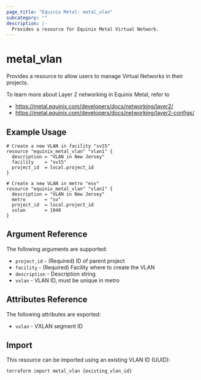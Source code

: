 ```yaml
---
page_title: "Equinix Metal: metal_vlan"
subcategory: ""
description: |-
  Provides a resource for Equinix Metal Virtual Network.
---
```


# metal_vlan

Provides a resource to allow users to manage Virtual Networks in their projects.

To learn more about Layer 2 networking in Equinix Metal, refer to

* <https://metal.equinix.com/developers/docs/networking/layer2/>
* <https://metal.equinix.com/developers/docs/networking/layer2-configs/>

## Example Usage

```hcl
# Create a new VLAN in facility "sv15"
resource "equinix_metal_vlan" "vlan1" {
  description = "VLAN in New Jersey"
  facility    = "sv15"
  project_id  = local.project_id
}

# Create a new VLAN in metro "esv"
resource "equinix_metal_vlan" "vlan1" {
  description = "VLAN in New Jersey"
  metro       = "sv"
  project_id  = local.project_id
  vxlan       = 1040
}
```

## Argument Reference

The following arguments are supported:

* `project_id` - (Required) ID of parent project
* `facility` - (Required) Facility where to create the VLAN
* `description` - Description string
* `vxlan` - VLAN ID, must be unique in metro

## Attributes Reference

The following attributes are exported:

* `vxlan` - VXLAN segment ID

## Import

This resource can be imported using an existing VLAN ID (UUID):

```sh
terraform import metal_vlan {existing_vlan_id}
```
